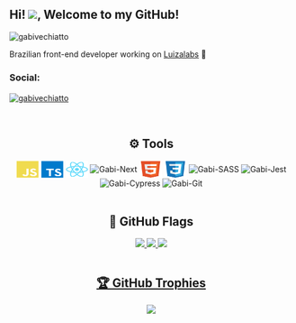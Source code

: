## Hi! <img src="https://media.giphy.com/media/hvRJCLFzcasrR4ia7z/giphy.gif" width="25px">, Welcome to my GitHub!

<p align="left"> <img src="https://komarev.com/ghpvc/?username=gabivechiatto&label=Profile%20views&color=0e75b6&style=flat" alt="gabivechiatto" />
  
Brazilian front-end developer working on [Luizalabs](https://medium.com/luizalabs) 💙

<h3 align="left">Social:</h3>
<p align="left">
<a href="https://www.linkedin.com/in/gvechiatto/" target="blank"><img align="center" src="https://raw.githubusercontent.com/rahuldkjain/github-profile-readme-generator/master/src/images/icons/Social/linked-in-alt.svg" alt="gabivechiatto" height="30" width="40" /></a>
</p>

<div style="display: inline_block" align="center"></br>    
  <h2>⚙️ Tools</h2>
  <img align="center" alt="Gabi-Js" title="Javascript" height="30" width="40" src="https://raw.githubusercontent.com/devicons/devicon/master/icons/javascript/javascript-plain.svg">
  <img align="center" alt="Gabi-Ts" title="Typescript" height="30" width="40" src="https://raw.githubusercontent.com/devicons/devicon/master/icons/typescript/typescript-plain.svg">
  <img align="center" alt="Gabi-React" title="React" height="30" width="40" src="https://raw.githubusercontent.com/devicons/devicon/master/icons/react/react-original.svg">
  <img align="center" alt="Gabi-Next" title="Next" width="30" height="30" src="https://cdn.worldvectorlogo.com/logos/nextjs-3.svg">
  <img align="center" alt="Gabi-HTML" title="HTML" height="30" width="40" src="https://raw.githubusercontent.com/devicons/devicon/master/icons/html5/html5-original.svg">
  <img align="center" alt="Gabi-CSS" title="CSS" height="30" width="40" src="https://raw.githubusercontent.com/devicons/devicon/master/icons/css3/css3-original.svg"> 
  <img align="center" alt="Gabi-SASS" title="SASS" width="30" height="30" src="https://www.vectorlogo.zone/logos/sass-lang/sass-lang-icon.svg">
  <img align="center" alt="Gabi-Jest" title="Jest" width="30" height="30" src="https://www.vectorlogo.zone/logos/jestjsio/jestjsio-icon.svg">
  <img align="center" alt="Gabi-Cypress" title="Cypress" width="30" height="30" src="https://raw.githubusercontent.com/get-icon/geticon/fc0f660daee147afb4a56c64e12bde6486b73e39/icons/cypress.svg">
  <img align="center" alt="Gabi-Git" title="Git" width="30" height="30" src="https://www.vectorlogo.zone/logos/git-scm/git-scm-icon.svg">
</div>


<div align="center"></br>  
  <h2>🚩 GitHub Flags</h2>
  <a href="https://github.com/gabivechiatto">
  <img height="150em" src="https://github-readme-stats.vercel.app/api?username=gabivechiatto&show_icons=true&theme=dracula&include_all_commits=true&count_private=true"/>
  <img height="150em" src="https://github-readme-stats.vercel.app/api/top-langs/?username=gabivechiatto&layout=compact&langs_count=16&theme=dracula"/>    
  <img src="https://github-readme-streak-stats.herokuapp.com/?user=gabivechiatto&theme=dark">
</div>
  

<div align="center"></br>  
  <h2>🏆 GitHub Trophies</h2>
  <img src="https://github-profile-trophy.vercel.app/?username=gabivechiatto&theme=nord&column=7" 
</div>
